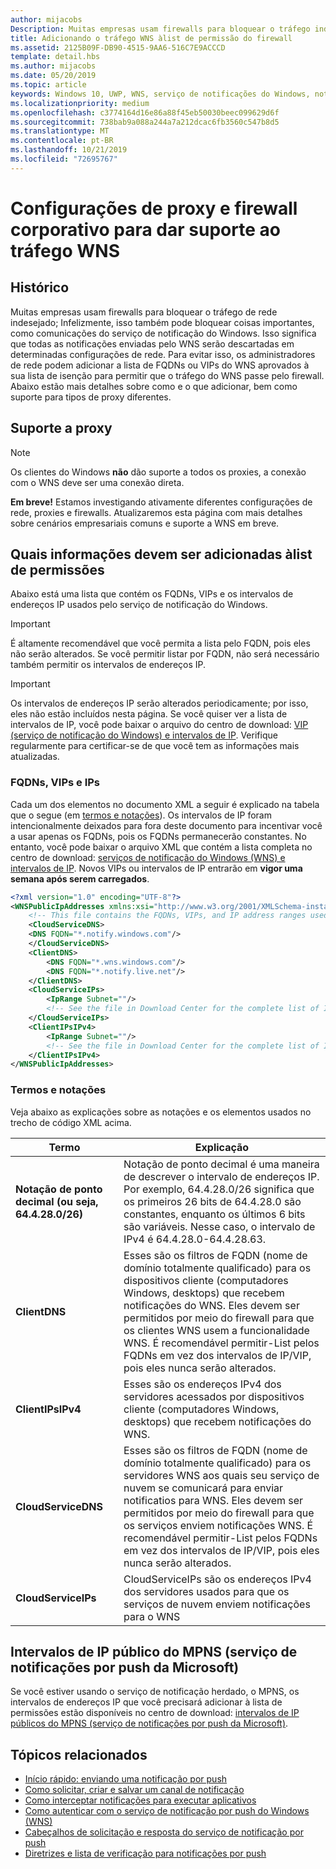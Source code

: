 ```yaml
---
author: mijacobs
Description: Muitas empresas usam firewalls para bloquear o tráfego indesejado. Este documento descreve como permitir que o tráfego WNS passe por firewalls.
title: Adicionando o tráfego WNS àlist de permissão do firewall
ms.assetid: 2125B09F-DB90-4515-9AA6-516C7E9ACCCD
template: detail.hbs
ms.author: mijacobs
ms.date: 05/20/2019
ms.topic: article
keywords: Windows 10, UWP, WNS, serviço de notificações do Windows, notificação, Windows, firewall, solução de problemas, IP, tráfego, Enterprise, rede, IPv4, VIP, FQDN, endereço IP público
ms.localizationpriority: medium
ms.openlocfilehash: c3774164d16e86a88f45eb50030beec099629d6f
ms.sourcegitcommit: 738bab9a088a244a7a212dcac6fb3560c547b8d5
ms.translationtype: MT
ms.contentlocale: pt-BR
ms.lasthandoff: 10/21/2019
ms.locfileid: "72695767"
---
```

# <a name="enterprise-firewall-and-proxy-configurations-to-support-wns-traffic"></a>Configurações de proxy e firewall corporativo para dar suporte ao tráfego WNS

## <a name="background"></a>Histórico
Muitas empresas usam firewalls para bloquear o tráfego de rede indesejado; Infelizmente, isso também pode bloquear coisas importantes, como comunicações do serviço de notificação do Windows. Isso significa que todas as notificações enviadas pelo WNS serão descartadas em determinadas configurações de rede. Para evitar isso, os administradores de rede podem adicionar a lista de FQDNs ou VIPs do WNS aprovados à sua lista de isenção para permitir que o tráfego do WNS passe pelo firewall. Abaixo estão mais detalhes sobre como e o que adicionar, bem como suporte para tipos de proxy diferentes.

## <a name="proxy-support"></a>Suporte a proxy

> [!Note]
> Os clientes do Windows **não** dão suporte a todos os proxies, a conexão com o WNS deve ser uma conexão direta.

**Em breve!** Estamos investigando ativamente diferentes configurações de rede, proxies e firewalls. Atualizaremos esta página com mais detalhes sobre cenários empresariais comuns e suporte a WNS em breve.


## <a name="what-information-should-be-added-to-the-allowlist"></a>Quais informações devem ser adicionadas àlist de permissões
Abaixo está uma lista que contém os FQDNs, VIPs e os intervalos de endereços IP usados pelo serviço de notificação do Windows. 

> [!IMPORTANT]
> É altamente recomendável que você permita a lista pelo FQDN, pois eles não serão alterados. Se você permitir listar por FQDN, não será necessário também permitir os intervalos de endereços IP.

> [!IMPORTANT]
> Os intervalos de endereços IP serão alterados periodicamente; por isso, eles não estão incluídos nesta página. Se você quiser ver a lista de intervalos de IP, você pode baixar o arquivo do centro de download: [VIP (serviço de notificação do Windows) e intervalos de IP](https://www.microsoft.com/download/details.aspx?id=44238). Verifique regularmente para certificar-se de que você tem as informações mais atualizadas. 


### <a name="fqdns-vips-and-ips"></a>FQDNs, VIPs e IPs
Cada um dos elementos no documento XML a seguir é explicado na tabela que o segue (em [termos e notações](#terms-and-notations)). Os intervalos de IP foram intencionalmente deixados para fora deste documento para incentivar você a usar apenas os FQDNs, pois os FQDNs permanecerão constantes. No entanto, você pode baixar o arquivo XML que contém a lista completa no centro de download: [serviços de notificação do Windows (WNS) e intervalos de IP](https://www.microsoft.com/download/details.aspx?id=44238). Novos VIPs ou intervalos de IP entrarão em **vigor uma semana após serem carregados**.

```XML
<?xml version="1.0" encoding="UTF-8"?>
<WNSPublicIpAddresses xmlns:xsi="http://www.w3.org/2001/XMLSchema-instance" xmlns:xsd="http://www.w3.org/2001/XMLSchema">
    <!-- This file contains the FQDNs, VIPs, and IP address ranges used by the Windows Notification Service. A new text file will be uploaded every time a new VIP or IP range is released in production.  Please copy the below information and perform the necessary changes on your site. Endpoints in CloudService nodes are used for cloud services to send notifications to WNS. Endpoints in Client nodes are used by devices to receive notifications from WNS. --> 
    <CloudServiceDNS>
    <DNS FQDN="*.notify.windows.com"/>
    </CloudServiceDNS>
    <ClientDNS>
        <DNS FQDN="*.wns.windows.com"/>
        <DNS FQDN="*.notify.live.net"/>
    </ClientDNS>
    <CloudServiceIPs>
        <IpRange Subnet=""/>
        <!-- See the file in Download Center for the complete list of IP ranges -->
    </CloudServiceIPs>
    <ClientIPsIPv4>
        <IpRange Subnet=""/>
        <!-- See the file in Download Center for the complete list of IP ranges -->
    </ClientIPsIPv4>
</WNSPublicIpAddresses>

```

### <a name="terms-and-notations"></a>Termos e notações
Veja abaixo as explicações sobre as notações e os elementos usados no trecho de código XML acima.

| Termo | Explicação |
|---|---|
| **Notação de ponto decimal (ou seja, 64.4.28.0/26)** | Notação de ponto decimal é uma maneira de descrever o intervalo de endereços IP. Por exemplo, 64.4.28.0/26 significa que os primeiros 26 bits de 64.4.28.0 são constantes, enquanto os últimos 6 bits são variáveis.  Nesse caso, o intervalo de IPv4 é 64.4.28.0-64.4.28.63. |
| **ClientDNS** | Esses são os filtros de FQDN (nome de domínio totalmente qualificado) para os dispositivos cliente (computadores Windows, desktops) que recebem notificações do WNS. Eles devem ser permitidos por meio do firewall para que os clientes WNS usem a funcionalidade WNS.  É recomendável permitir-List pelos FQDNs em vez dos intervalos de IP/VIP, pois eles nunca serão alterados. |
| **ClientIPsIPv4** | Esses são os endereços IPv4 dos servidores acessados por dispositivos cliente (computadores Windows, desktops) que recebem notificações do WNS. |
| **CloudServiceDNS** | Esses são os filtros de FQDN (nome de domínio totalmente qualificado) para os servidores WNS aos quais seu serviço de nuvem se comunicará para enviar notificatios para WNS. Eles devem ser permitidos por meio do firewall para que os serviços enviem notificações WNS.  É recomendável permitir-List pelos FQDNs em vez dos intervalos de IP/VIP, pois eles nunca serão alterados.|
| **CloudServiceIPs** | CloudServiceIPs são os endereços IPv4 dos servidores usados para que os serviços de nuvem enviem notificações para o WNS  |


## <a name="microsoft-push-notifications-service-mpns-public-ip-ranges"></a>Intervalos de IP público do MPNS (serviço de notificações por push da Microsoft)
Se você estiver usando o serviço de notificação herdado, o MPNS, os intervalos de endereços IP que você precisará adicionar à lista de permissões estão disponíveis no centro de download: [intervalos de IP públicos do MPNS (serviço de notificações por push da Microsoft)](https://www.microsoft.com/download/details.aspx?id=44535).


## <a name="related-topics"></a>Tópicos relacionados

* [Início rápido: enviando uma notificação por push](https://docs.microsoft.com/previous-versions/windows/apps/hh868252(v=win.10))
* [Como solicitar, criar e salvar um canal de notificação](https://docs.microsoft.com/previous-versions/windows/apps/hh465412(v=win.10))
* [Como interceptar notificações para executar aplicativos](https://docs.microsoft.com/previous-versions/windows/apps/jj709907(v=win.10))
* [Como autenticar com o serviço de notificação por push do Windows (WNS)](https://docs.microsoft.com/previous-versions/windows/apps/hh465407(v=win.10))
* [Cabeçalhos de solicitação e resposta do serviço de notificação por push](https://docs.microsoft.com/previous-versions/windows/apps/hh465435(v=win.10))
* [Diretrizes e lista de verificação para notificações por push](https://docs.microsoft.com/windows/uwp/controls-and-patterns/tiles-and-notifications-windows-push-notification-services--wns--overview)
 
